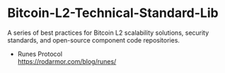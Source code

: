 # Bitcoin-L2-Technical-Standard-Lib
A series of best practices for Bitcoin L2 scalability solutions, security standards, and open-source component code repositories.

- Runes Protocol  
    https://rodarmor.com/blog/runes/


